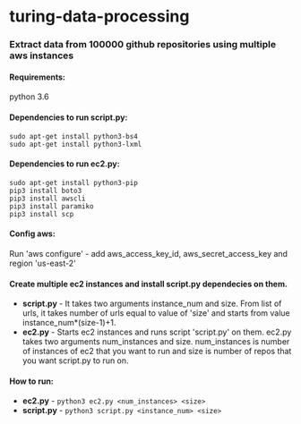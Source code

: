 # turing-data-processing
### Extract data from 100000 github repositories using multiple aws instances

#### Requirements:
python 3.6

#### Dependencies to run script.py:
```
sudo apt-get install python3-bs4
sudo apt-get install python3-lxml
```

#### Dependencies to run ec2.py:
```
sudo apt-get install python3-pip
pip3 install boto3
pip3 install awscli
pip3 install paramiko
pip3 install scp
```

#### Config aws:
Run 'aws configure' - add aws_access_key_id, aws_secret_access_key and region 'us-east-2'

#### Create multiple ec2 instances and install script.py dependecies on them.

- **script.py** - It takes two arguments instance_num and size. From list of urls, it takes number of urls equal to value of 'size' and starts from value instance_num*(size-1)+1. 
- **ec2.py** - Starts ec2 instances and runs script 'script.py' on them. ec2.py takes two arguments num_instances and size. num_instances is number of instances of ec2 that you want to run and size is number of repos that you want script.py to run on.

#### How to run:
- **ec2.py** - ```python3 ec2.py <num_instances> <size>```
- **script.py** - ```python3 script.py <instance_num> <size>```
